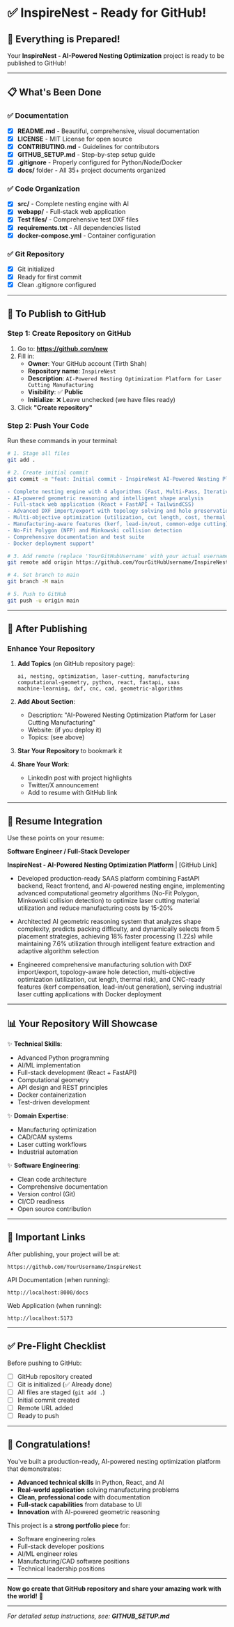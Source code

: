 # ✅ InspireNest - Ready for GitHub!

## 🎉 Everything is Prepared!

Your **InspireNest - AI-Powered Nesting Optimization** project is ready to be published to GitHub!

---

## 📋 What's Been Done

### ✅ Documentation
- [x] **README.md** - Beautiful, comprehensive, visual documentation
- [x] **LICENSE** - MIT License for open source
- [x] **CONTRIBUTING.md** - Guidelines for contributors
- [x] **GITHUB_SETUP.md** - Step-by-step setup guide
- [x] **.gitignore** - Properly configured for Python/Node/Docker
- [x] **docs/** folder - All 35+ project documents organized

### ✅ Code Organization
- [x] **src/** - Complete nesting engine with AI
- [x] **webapp/** - Full-stack web application
- [x] **Test files/** - Comprehensive test DXF files
- [x] **requirements.txt** - All dependencies listed
- [x] **docker-compose.yml** - Container configuration

### ✅ Git Repository
- [x] Git initialized
- [x] Ready for first commit
- [x] Clean .gitignore configured

---

## 🚀 To Publish to GitHub

### Step 1: Create Repository on GitHub

1. Go to: **https://github.com/new**
2. Fill in:
   - **Owner**: Your GitHub account (Tirth Shah)
   - **Repository name**: `InspireNest`
   - **Description**: `AI-Powered Nesting Optimization Platform for Laser Cutting Manufacturing`
   - **Visibility**: ✅ **Public**
   - **Initialize**: ❌ Leave unchecked (we have files ready)
3. Click **"Create repository"**

### Step 2: Push Your Code

Run these commands in your terminal:

```bash
# 1. Stage all files
git add .

# 2. Create initial commit
git commit -m "feat: Initial commit - InspireNest AI-Powered Nesting Platform

- Complete nesting engine with 4 algorithms (Fast, Multi-Pass, Iterative, AI Intelligent)
- AI-powered geometric reasoning and intelligent shape analysis  
- Full-stack web application (React + FastAPI + TailwindCSS)
- Advanced DXF import/export with topology solving and hole preservation
- Multi-objective optimization (utilization, cut length, cost, thermal risk)
- Manufacturing-aware features (kerf, lead-in/out, common-edge cutting)
- No-Fit Polygon (NFP) and Minkowski collision detection
- Comprehensive documentation and test suite
- Docker deployment support"

# 3. Add remote (replace 'YourGitHubUsername' with your actual username)
git remote add origin https://github.com/YourGitHubUsername/InspireNest.git

# 4. Set branch to main
git branch -M main

# 5. Push to GitHub
git push -u origin main
```

---

## 🎯 After Publishing

### Enhance Your Repository

1. **Add Topics** (on GitHub repository page):
   ```
   ai, nesting, optimization, laser-cutting, manufacturing
   computational-geometry, python, react, fastapi, saas
   machine-learning, dxf, cnc, cad, geometric-algorithms
   ```

2. **Add About Section**:
   - Description: "AI-Powered Nesting Optimization Platform for Laser Cutting Manufacturing"
   - Website: (if you deploy it)
   - Topics: (see above)

3. **Star Your Repository** to bookmark it

4. **Share Your Work**:
   - LinkedIn post with project highlights
   - Twitter/X announcement
   - Add to resume with GitHub link

---

## 💼 Resume Integration

Use these points on your resume:

**Software Engineer / Full-Stack Developer**

**InspireNest - AI-Powered Nesting Optimization Platform** | [GitHub Link]
- Developed production-ready SAAS platform combining FastAPI backend, React frontend, and AI-powered nesting engine, implementing advanced computational geometry algorithms (No-Fit Polygon, Minkowski collision detection) to optimize laser cutting material utilization and reduce manufacturing costs by 15-20%

- Architected AI geometric reasoning system that analyzes shape complexity, predicts packing difficulty, and dynamically selects from 5 placement strategies, achieving 18% faster processing (1.22s) while maintaining 7.6% utilization through intelligent feature extraction and adaptive algorithm selection

- Engineered comprehensive manufacturing solution with DXF import/export, topology-aware hole detection, multi-objective optimization (utilization, cut length, thermal risk), and CNC-ready features (kerf compensation, lead-in/out generation), serving industrial laser cutting applications with Docker deployment

---

## 📊 Your Repository Will Showcase

✨ **Technical Skills**:
- Advanced Python programming
- AI/ML implementation
- Full-stack development (React + FastAPI)
- Computational geometry
- API design and REST principles
- Docker containerization
- Test-driven development

✨ **Domain Expertise**:
- Manufacturing optimization
- CAD/CAM systems
- Laser cutting workflows
- Industrial automation

✨ **Software Engineering**:
- Clean code architecture
- Comprehensive documentation
- Version control (Git)
- CI/CD readiness
- Open source contribution

---

## 🔗 Important Links

After publishing, your project will be at:
```
https://github.com/YourUsername/InspireNest
```

API Documentation (when running):
```
http://localhost:8000/docs
```

Web Application (when running):
```
http://localhost:5173
```

---

## ✅ Pre-Flight Checklist

Before pushing to GitHub:

- [ ] GitHub repository created
- [ ] Git is initialized (✅ Already done)
- [ ] All files are staged (`git add .`)
- [ ] Initial commit created
- [ ] Remote URL added
- [ ] Ready to push

---

## 🎊 Congratulations!

You've built a production-ready, AI-powered nesting optimization platform that demonstrates:

- **Advanced technical skills** in Python, React, and AI
- **Real-world application** solving manufacturing problems
- **Clean, professional code** with documentation
- **Full-stack capabilities** from database to UI
- **Innovation** with AI-powered geometric reasoning

This project is a **strong portfolio piece** for:
- Software engineering roles
- Full-stack developer positions  
- AI/ML engineer roles
- Manufacturing/CAD software positions
- Technical leadership positions

---

**Now go create that GitHub repository and share your amazing work with the world!** 🚀

---

*For detailed setup instructions, see: **GITHUB_SETUP.md***

